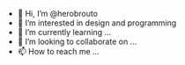 - 👋 Hi, I’m @herobrouto
- 👀 I’m interested in design and programming
- 🌱 I’m currently learning ...
- 💞️ I’m looking to collaborate on ...
- 📫 How to reach me ...

<!---
herobrouto/herobrouto is a ✨ special ✨ repository because its `README.md` (this file) appears on your GitHub profile.
You can click the Preview link to take a look at your changes.
--->
